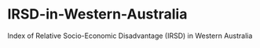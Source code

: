 # IRSD-in-Western-Australia
Index of Relative Socio-Economic Disadvantage (IRSD) in Western Australia
